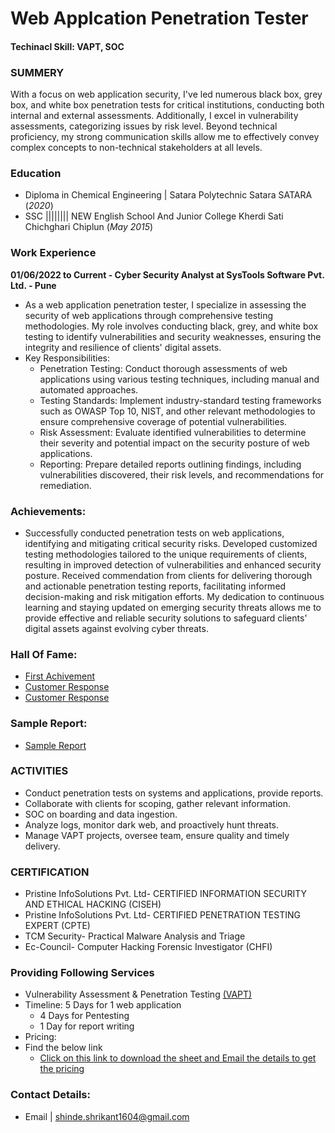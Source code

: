 # Web Applcation Penetration Tester

#### Techinacl Skill: VAPT, SOC

### SUMMERY
With a focus on web application security, I've led numerous black box, grey box, and white box penetration tests for critical institutions, conducting both internal and external assessments. Additionally, I excel in vulnerability assessments, categorizing issues by risk level. Beyond technical proficiency, my strong communication skills allow me to effectively convey complex concepts to non-technical stakeholders at all levels. 

### Education
- Diploma in Chemical Engineering                                               | Satara Polytechnic Satara SATARA (_2020_)
- SSC                                   |||||||| NEW English School And Junior College Kherdi Sati Chichghari Chiplun (_May 2015_)


### Work Experience
**01/06/2022 to Current - Cyber Security Analyst at SysTools Software Pvt. Ltd. - Pune**
- As a web application penetration tester, I specialize in assessing the security of web applications through comprehensive testing methodologies. My role involves conducting black, 
  grey, and white box testing to identify vulnerabilities and security weaknesses, ensuring the integrity and resilience of clients' digital assets.
- Key Responsibilities:
  - Penetration Testing: Conduct thorough assessments of web applications using various testing techniques, including manual and automated approaches.
  - Testing Standards: Implement industry-standard testing frameworks such as OWASP Top 10, NIST, and other relevant methodologies to ensure comprehensive coverage of potential 
    vulnerabilities.
  - Risk Assessment: Evaluate identified vulnerabilities to determine their severity and potential impact on the security posture of web applications.
  - Reporting: Prepare detailed reports outlining findings, including vulnerabilities discovered, their risk levels, and recommendations for remediation.

### Achievements:

- Successfully conducted penetration tests on web applications, identifying and mitigating critical security risks.
Developed customized testing methodologies tailored to the unique requirements of clients, resulting in improved detection of vulnerabilities and enhanced security posture.
Received commendation from clients for delivering thorough and actionable penetration testing reports, facilitating informed decision-making and risk mitigation efforts.
My dedication to continuous learning and staying updated on emerging security threats allows me to provide effective and reliable security solutions to safeguard clients' digital assets against evolving cyber threats.

### Hall Of Fame:
- [First Achivement](https://github.com/Bug10101/Shrikant/blob/master/My_first_Hall_of_Fame.pdf)
- [Customer Response](https://github.com/Bug10101/Shrikant/blob/master/Achive.png)
- [Customer Response](https://github.com/Bug10101/Shrikant/blob/master/Customer_response.jpg)

### Sample Report:
- [Sample Report](https://github.com/Bug10101/Shrikant/blob/master/(Sample_report).pdf)

### ACTIVITIES 
- Conduct penetration tests on systems and applications, provide reports.
- Collaborate with clients for scoping, gather relevant information.
- SOC on boarding and data ingestion.
- Analyze logs, monitor dark web, and proactively hunt threats.
- Manage VAPT projects, oversee team, ensure quality and timely delivery.

### CERTIFICATION
  - Pristine InfoSolutions Pvt. Ltd- CERTIFIED INFORMATION SECURITY AND ETHICAL HACKING (CISEH) 
  - Pristine InfoSolutions Pvt. Ltd- CERTIFIED PENETRATION TESTING EXPERT (CPTE) 
  - TCM Security- Practical Malware Analysis and Triage 
  - Ec-Council- Computer Hacking Forensic Investigator (CHFI)

### Providing Following Services
  - Vulnerability Assessment & Penetration Testing [(VAPT)](https://github.com/Pentester-Shrikant/Services/blob/master/README.md)
  - Timeline: 5 Days for 1 web application
      - 4 Days for Pentesting
      - 1 Day for report writing
  - Pricing:
  - Find the below link
    - [Click on this link to download the sheet and Email the details to get the pricing](https://github.com/Pentester-Shrikant/Services/raw/master/Web%20App%20Information%20Gathering%20Sheet.xlsx) 

### Contact Details:
  - Email | shinde.shrikant1604@gmail.com

